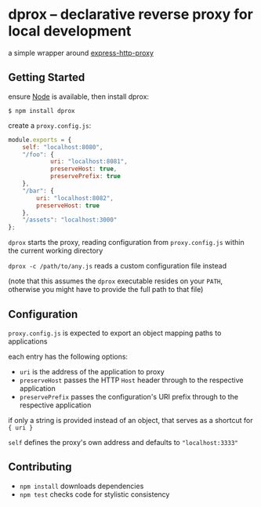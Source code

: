 dprox – declarative reverse proxy for local development
=======================================================

a simple wrapper around
[express-http-proxy](https://github.com/villadora/express-http-proxy)


Getting Started
---------------

ensure [Node](http://nodejs.org) is available, then install dprox:

```
$ npm install dprox
```

create a `proxy.config.js`:

```javascript
module.exports = {
    self: "localhost:8080",
    "/foo": {
            uri: "localhost:8081",
            preserveHost: true,
            preservePrefix: true
    },
    "/bar": {
        uri: "localhost:8082",
        preserveHost: true
    },
    "/assets": "localhost:3000"
};
```

`dprox` starts the proxy, reading configuration from `proxy.config.js` within
the current working directory

`dprox -c /path/to/any.js` reads a custom configuration file instead

(note that this assumes the `dprox` executable resides on your `PATH`, otherwise
you might have to provide the full path to that file)


Configuration
-------------

`proxy.config.js` is expected to export an object mapping paths to applications

each entry has the following options:

* `uri` is the address of the application to proxy
* `preserveHost` passes the HTTP `Host` header through to the respective
  application
* `preservePrefix` passes the configuration's URI prefix through to the
  respective application

if only a string is provided instead of an object, that serves as a shortcut for
`{ uri }`

`self` defines the proxy's own address and defaults to `"localhost:3333"`


Contributing
------------

* `npm install` downloads dependencies
* `npm test` checks code for stylistic consistency
